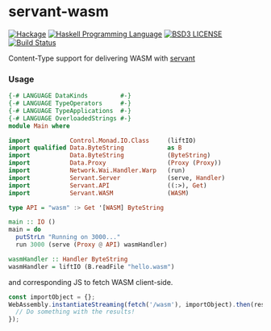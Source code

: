 servant-wasm
==========================
[![Hackage](https://img.shields.io/hackage/v/servant-wasm.svg)](http://hackage.haskell.org/package/servant-wasm)
[![Haskell Programming Language](https://img.shields.io/badge/language-Haskell-green.svg)](https://haskell.org)
[![BSD3 LICENSE](https://img.shields.io/github/license/mashape/apistatus.svg)](https://github.com/dmjio/servant-wasm/blob/master/LICENSE)
[![Build Status](https://travis-ci.org/dmjio/servant-wasm.svg?branch=master)](https://travis-ci.org/dmjio/servant-wasm)

Content-Type support for delivering WASM with [servant](https://github.com/haskell-servant/servant)

### Usage

```haskell
{-# LANGUAGE DataKinds         #-}
{-# LANGUAGE TypeOperators     #-}
{-# LANGUAGE TypeApplications  #-}
{-# LANGUAGE OverloadedStrings #-}
module Main where

import           Control.Monad.IO.Class     (liftIO)
import qualified Data.ByteString            as B
import           Data.ByteString            (ByteString)
import           Data.Proxy                 (Proxy (Proxy))
import           Network.Wai.Handler.Warp   (run)
import           Servant.Server             (serve, Handler)
import           Servant.API                ((:>), Get)
import           Servant.WASM               (WASM)

type API = "wasm" :> Get '[WASM] ByteString

main :: IO ()
main = do
  putStrLn "Running on 3000..."
  run 3000 (serve (Proxy @ API) wasmHandler)

wasmHandler :: Handler ByteString
wasmHandler = liftIO (B.readFile "hello.wasm")
```

and corresponding JS to fetch WASM client-side.

```js
const importObject = {};
WebAssembly.instantiateStreaming(fetch('/wasm'), importObject).then(results => {
  // Do something with the results!
});
```
